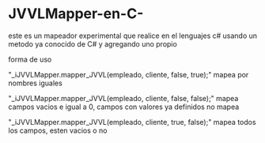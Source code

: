 # JVVLMapper-en-C-
este es un mapeador experimental que realice en el lenguajes c# usando un metodo ya conocido de C# y agregando uno propio

forma de uso

"_iJVVLMapper.mapper_JVVL<Cliente>(empleado, cliente, false, true);" mapea por nombres iguales

"_iJVVLMapper.mapper_JVVL<Cliente>(empleado, cliente, false, false);" mapea campos vacios e igual a 0, campos con valores ya definidos no mapea

"_iJVVLMapper.mapper_JVVL<Cliente>(empleado, cliente, true, false);" mapea todos los campos, esten vacios o no


